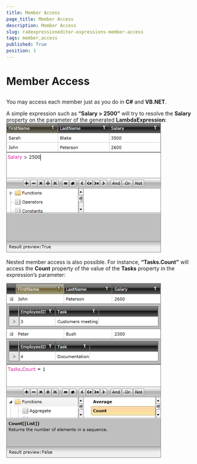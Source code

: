 ```yaml
---
title: Member Access
page_title: Member Access
description: Member Access
slug: radexpressioneditor-expressions-member-access
tags: member,access
published: True
position: 1
---
```


# Member Access



## 

You may access each member just as you do in __C#__ and __VB.NET__.

A simple expression such as __“Salary > 2500”__ will try to resolve the __Salary__ property on the parameter of the generated __LambdaExpression__:
        
![](images/RadExpressionEditor_MemberAccess.png)

Nested member access is also possible. For instance, __“Tasks.Count”__ will access the __Count__ property of the value of the __Tasks__ property in the expression’s parameter:

![](images/RadExpressionEditor_NestedMemberAccess.png)


